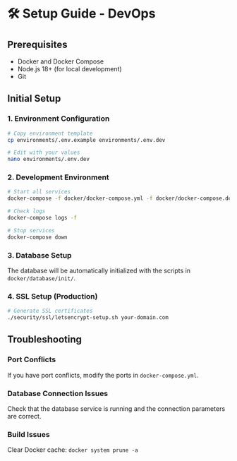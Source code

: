 # 🛠️ Setup Guide - DevOps

## Prerequisites

- Docker and Docker Compose
- Node.js 18+ (for local development)
- Git

## Initial Setup

### 1. Environment Configuration

```bash
# Copy environment template
cp environments/.env.example environments/.env.dev

# Edit with your values
nano environments/.env.dev
```

### 2. Development Environment

```bash
# Start all services
docker-compose -f docker/docker-compose.yml -f docker/docker-compose.dev.yml up -d

# Check logs
docker-compose logs -f

# Stop services
docker-compose down
```

### 3. Database Setup

The database will be automatically initialized with the scripts in `docker/database/init/`.

### 4. SSL Setup (Production)

```bash
# Generate SSL certificates
./security/ssl/letsencrypt-setup.sh your-domain.com
```

## Troubleshooting

### Port Conflicts
If you have port conflicts, modify the ports in `docker-compose.yml`.

### Database Connection Issues
Check that the database service is running and the connection parameters are correct.

### Build Issues
Clear Docker cache: `docker system prune -a`
